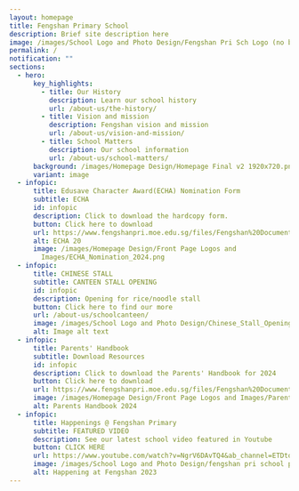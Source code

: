 ```yaml
---
layout: homepage
title: Fengshan Primary School
description: Brief site description here
image: /images/School Logo and Photo Design/Fengshan Pri Sch Logo (no bg).png
permalink: /
notification: ""
sections:
  - hero:
      key_highlights:
        - title: Our History
          description: Learn our school history
          url: /about-us/the-history/
        - title: Vision and mission
          description: Fengshan vision and mission
          url: /about-us/vision-and-mission/
        - title: School Matters
          description: Our school information
          url: /about-us/school-matters/
      background: /images/Homepage Design/Homepage Final v2 1920x720.png
      variant: image
  - infopic:
      title: Edusave Character Award(ECHA) Nomination Form
      subtitle: ECHA
      id: infopic
      description: Click to download the hardcopy form.
      button: Click here to download
      url: https://www.fengshanpri.moe.edu.sg/files/Fengshan%20Document%20Links/2024/ECHA_Nomination_form_for_Stakeholders_2024.pdf
      alt: ECHA 20
      image: /images/Homepage Design/Front Page Logos and
        Images/ECHA_Nomination_2024.png
  - infopic:
      title: CHINESE STALL
      subtitle: CANTEEN STALL OPENING
      id: infopic
      description: Opening for rice/noodle stall
      button: Click here to find our more
      url: /about-us/schoolcanteen/
      image: /images/School Logo and Photo Design/Chinese_Stall_Opening_2024_Sep.png
      alt: Image alt text
  - infopic:
      title: Parents' Handbook
      subtitle: Download Resources
      id: infopic
      description: Click to download the Parents' Handbook for 2024
      button: Click here to download
      url: https://www.fengshanpri.moe.edu.sg/files/Fengshan%20Document%20Links/Parents%20Handbook/Parents__Handbook_2024.pdf
      image: /images/Homepage Design/Front Page Logos and Images/Parents_Handbook.png
      alt: Parents Handbook 2024
  - infopic:
      title: Happenings @ Fengshan Primary
      subtitle: FEATURED VIDEO
      description: See our latest school video featured in Youtube
      button: CLICK HERE
      url: https://www.youtube.com/watch?v=NgrV6DAvTQ4&ab_channel=ETDtogo
      image: /images/School Logo and Photo Design/fengshan pri school pic.png
      alt: Happening at Fengshan 2023
---
```

